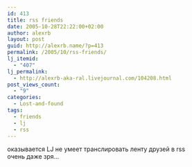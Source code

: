 ```yaml
---
id: 413
title: rss friends
date: 2005-10-28T22:22:00+02:00
author: alexrb
layout: post
guid: http://alexrb.name/?p=413
permalink: /2005/10/rss-friends/
lj_itemid:
  - "407"
lj_permalink:
  - http://alexrb-aka-ral.livejournal.com/104208.html
post_views_count:
  - "9"
categories:
  - Lost-and-found
tags:
  - friends
  - lj
  - rss
---
```

оказывается LJ не умеет транслировать ленту друзей в rss  
очень даже зря&#8230;